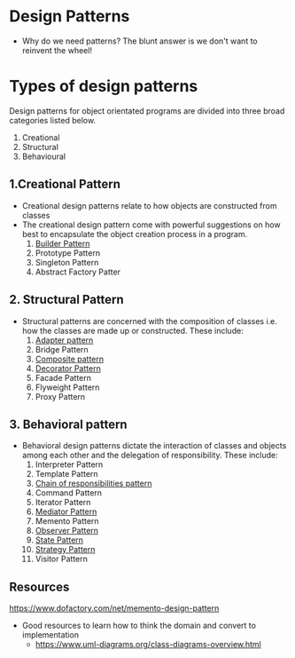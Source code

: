 # Design Patterns

- Why do we need patterns? The blunt answer is we don't want to
reinvent the wheel!

# Types of design patterns

Design patterns for object orientated programs are divided into three
broad categories listed below.

1. Creational
2. Structural
3. Behavioural

## 1.Creational Pattern

- Creational design patterns relate to how objects are constructed from
classes
- The creational design pattern come with powerful suggestions on how
best to encapsulate the object creation process in a program.
  1. [Builder Pattern](./creational/builder-pattern.md)
  2. Prototype Pattern
  3. Singleton Pattern
  4. Abstract Factory Patter

## 2. Structural Pattern

- Structural patterns are concerned with the composition of classes i.e. how
the classes are made up or constructed. These include:
  1. [Adapter pattern](./structural/adapter-pattern.md)
  2. Bridge Pattern
  3. [Composite pattern](./structural/composite-pattern.md)
  4. [Decorator Pattern](structural/decorator-pattern.md)
  5. Facade Pattern
  6. Flyweight Pattern
  7. Proxy Pattern

## 3. Behavioral pattern

- Behavioral design patterns dictate the interaction of classes and objects
among each other and the delegation of responsibility. These include:
  1. Interpreter Pattern
  2. Template Pattern
  3. [Chain of responsibilities pattern](./behavioral/chain-of-responsibility-pattern.md)
  4. Command Pattern
  5. Iterator Pattern
  6. [Mediator Pattern](behavioral/mediator-pattern.md)
  7. Memento Pattern
  8. [Observer Pattern](./behavioral/observer-pattern.md)
  9. [State Pattern](behavioral/state-pattern.md)
  10. [Strategy Pattern](behavioral/strategy-pattern.md)
  11. Visitor Pattern


## Resources

https://www.dofactory.com/net/memento-design-pattern

- Good resources to learn how to think the domain and convert to implementation
  - https://www.uml-diagrams.org/class-diagrams-overview.html
